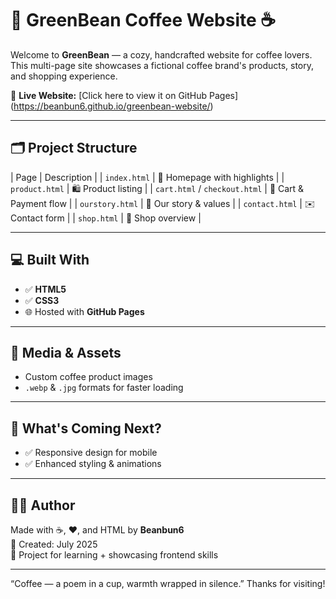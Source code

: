 # 🌿 GreenBean Coffee Website ☕

Welcome to **GreenBean** — a cozy, handcrafted website for coffee lovers.  
This multi-page site showcases a fictional coffee brand's products, story, and shopping experience.

🔗 **Live Website:** [Click here to view it on GitHub Pages] (https://beanbun6.github.io/greenbean-website/)

------------

## 🗂️ Project Structure

| Page | Description |
| `index.html` | 🌟 Homepage with highlights |
| `product.html` | 🛍️ Product listing |
| `cart.html` / `checkout.html` | 🛒 Cart & Payment flow |
| `ourstory.html` | 📖 Our story & values |
| `contact.html` | ✉️ Contact form |
| `shop.html` | 🛒 Shop overview |

------------

## 💻 Built With
- ✅ **HTML5**
- ✅ **CSS3**
- 🌐 Hosted with **GitHub Pages**

------------

## 📸 Media & Assets
- Custom coffee product images
- `.webp` & `.jpg` formats for faster loading

------------

## 🚀 What's Coming Next?
- ✅ Responsive design for mobile
- ✅ Enhanced styling & animations

------------

## 👩‍💻 Author

Made with ☕, ❤️, and HTML by **Beanbun6**  
📅 Created: July 2025  
📍 Project for learning + showcasing frontend skills

------------
  
“Coffee — a poem in a cup, warmth wrapped in silence.”
Thanks for visiting! 
